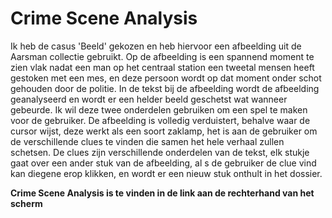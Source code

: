 <h1>Crime Scene Analysis</h1>

Ik heb de casus 'Beeld' gekozen en heb hiervoor een afbeelding uit de Aarsman collectie gebruikt. Op de afbeelding is een spannend moment te zien vlak nadat een man op het centraal station een tweetal mensen heeft gestoken met een mes, en deze persoon wordt op dat moment onder schot gehouden door de politie. In de tekst bij de afbeelding wordt de afbeelding geanalyseerd en wordt er een helder beeld geschetst wat wanneer gebeurde.
Ik wil deze twee onderdelen gebruiken om een spel te maken voor de gebruiker. De afbeelding is volledig verduistert, behalve waar de cursor wijst, deze werkt als een soort zaklamp, het is aan de gebruiker om de verschillende clues te vinden die samen het hele verhaal zullen schetsen. De clues zijn verschillende onderdelen van de tekst, elk stukje gaat over een ander stuk van de afbeelding, al s de gebruiker de clue vind kan diegene erop klikken, en wordt er een nieuw stuk onthult in het dossier.

<b>Crime Scene Analysis is te vinden in de link aan de rechterhand van het scherm</b>
